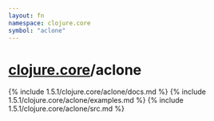 ```yaml
---
layout: fn
namespace: clojure.core
symbol: "aclone"
---
```


# [clojure.core](../)/aclone

{% include 1.5.1/clojure.core/aclone/docs.md %}
{% include 1.5.1/clojure.core/aclone/examples.md %}
{% include 1.5.1/clojure.core/aclone/src.md %}

